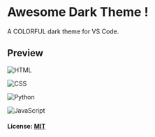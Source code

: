 
# Awesome Dark Theme !

A COLORFUL dark theme for VS Code.

##  Preview

![HTML](https://user-images.githubusercontent.com/32095783/125513538-6085864e-37a3-4560-829c-d1cbbb31d265.png)

![CSS](https://user-images.githubusercontent.com/32095783/125513593-201ff819-b4e3-41b4-b3f3-b35aaaf13f92.png)

![Python](https://user-images.githubusercontent.com/32095783/125513651-e3ce5461-53d1-4860-b258-12669731fa3d.png)

![JavaScript](https://user-images.githubusercontent.com/32095783/125513692-012b6f6f-b49b-41ff-9249-731ea313b1c9.png)



#### License: [MIT](https://github.com/iSSamQa/vscode-awesome-dark-theme/blob/master/LICENSE)

